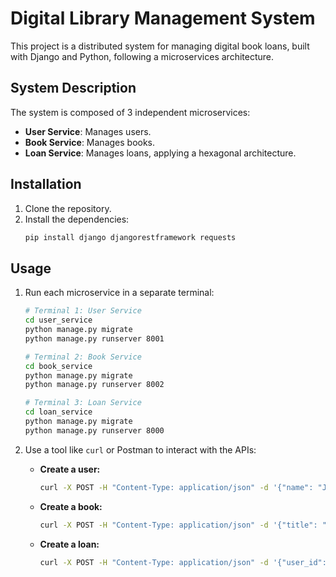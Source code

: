 # Digital Library Management System

This project is a distributed system for managing digital book loans, built with Django and Python, following a microservices architecture.

## System Description

The system is composed of 3 independent microservices:
*   **User Service**: Manages users.
*   **Book Service**: Manages books.
*   **Loan Service**: Manages loans, applying a hexagonal architecture.

## Installation

1.  Clone the repository.
2.  Install the dependencies:
    ```bash
    pip install django djangorestframework requests
    ```

## Usage

1.  Run each microservice in a separate terminal:
    ```bash
    # Terminal 1: User Service
    cd user_service
    python manage.py migrate
    python manage.py runserver 8001

    # Terminal 2: Book Service
    cd book_service
    python manage.py migrate
    python manage.py runserver 8002

    # Terminal 3: Loan Service
    cd loan_service
    python manage.py migrate
    python manage.py runserver 8000
    ```

2.  Use a tool like `curl` or Postman to interact with the APIs:

    *   **Create a user:**
        ```bash
        curl -X POST -H "Content-Type: application/json" -d '{"name": "John Doe"}' http://localhost:8001/api/users/
        ```

    *   **Create a book:**
        ```bash
        curl -X POST -H "Content-Type: application/json" -d '{"title": "The Lord of the Rings", "author": "J.R.R. Tolkien"}' http://localhost:8002/api/books/
        ```

    *   **Create a loan:**
        ```bash
        curl -X POST -H "Content-Type: application/json" -d '{"user_id": 1, "book_id": 1}' http://localhost:8000/api/loans/